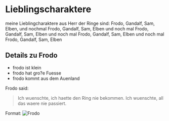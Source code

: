 # Lieblingscharaktere
meine Lieblingcharaktere aus Herr der Ringe sind:
Frodo, Gandalf, Sam, Elben, und nochmal Frodo, Gandalf, Sam, Elben
und noch mal Frodo, Gandalf, Sam, Elben
und noch mal Frodo, Gandalf, Sam, Elben
und noch mal Frodo, Gandalf, Sam, Elben

## Details zu Frodo
* frodo ist klein
* frodo hat gro?e Fuesse
* frodo kommt aus dem Auenland

Frodo said:
> Ich wuenschte, ich haette den Ring nie bekommen.
> Ich wuenschte, all das waere nie passiert.

Format: ![Frodo](https://cdn.pixabay.com/photo/2017/11/09/21/41/cat-2934720_960_720.jpg)


